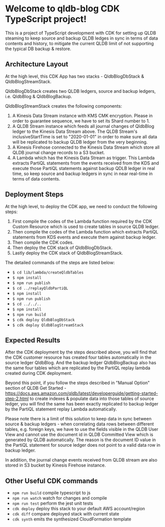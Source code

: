 # Welcome to qldb-blog CDK TypeScript project!

This is a project of TypeScript development with CDK for setting up QLDB steaming to keep source and backup QLDB ledges in sync in terms of data contents and history, to mitigate the current QLDB limit of not supporting the typical DB backup & restore.

## Architecture Layout
At the high level, this CDK App has two stacks - QldbBlogDbStack & QldbBlogStreamStack. 

QldbBlogDbStack creates two QLDB ledgers, source and backup ledgers, i.e. QldbBlog & QldbBlogBackup.

QldbBlogStreamStack creates the following components:
1. A Kinesis Data Stream instance with KMS CMK encryption. Please in order to guarantee sequence, we have to set its Shard number to 1. 
2. A QLDB Stream instance which feeds all journal changes of QldbBlog ledger to the Kinesis Data Stream above. The QLDB Stream's inclusiveStartTime is set to "2020-01-01" in order to make sure all data will be replicated to backup QLDB ledger from the very beginning.
3. A Kinesis Firehose connected to the Kinesis Data Stream which store all QLDB journal change records to a S3 bucket.
4. A Lambda which has the Kinesis Data Stream as trigger. This Lambda extracts PartiQL statements from the events received from the KDS and execute those PartiQL statements against backup QDLB ledger in real time, so keep source and backup ledgers in sync in near real-time in terms of data contents.

## Deployment Steps

At the high level, to deploy the CDK app, we need to conduct the following steps: 

1. First compile the codes of the Lambda function required by the CDK Custom Resource which is used to create tables in source QLDB ledger. 
2. Then compile the codes of the Lambda function which extracts PartiQL statements from KDS events and execute them against backup ledger.
3. Then compile the CDK codes.
4. Then deploy the CDK stack of QldbBlogDbStack.
5. Lastly deploy the CDK stack of QldbBlogStreamStack. 


The detailed commands of the steps are listed below: 

 * `$ cd lib/lambda/createQldbTables`
 * `$ npm install`
 * `$ npm run publish`
 * `$ cd ../replayQldbPartiQL`
 * `$ npm install`
 * `$ npm run publish`
 * `$ cd ../../..` 
 * `$ npm install`   
 * `$ npm run build` 
 * `$ cdk deploy QldbBlogDbStack`
 * `$ cdk deploy QldbBlogStreamStack`

## Expected Results

After the CDK deployment by the steps described above, you will find that the CDK customer resource has created four tables automatically in the source ledger QldbBlog. And the backup ledger QldbBlogBackup also has the same four tables which are replicated by the PartiQL replay lambda created during CDK deployment. 

Beyond this point, if you follow the steps described in "Manual Option" section of QLDB Get Started - https://docs.aws.amazon.com/qldb/latest/developerguide/getting-started-step-2.html to create indexes & populate data into those tables of source ledger, you will find the same has been exactly replicated to backup ledger by the PartiQL statement replay Lambda automatically.

Please note there is a limit of this solution to keep data in sync between source & backup ledgers - when correlating data rows between different tables, e.g. foreign keys, we have to use the fields visible in the QLDB User View and cannot use the document id in QLDB Committed View which is generated by QLDB automatically. The reason is the document ID value in the PartiQL statement for source ledger does not point to a valid data row in backup ledger. 

In addition, the journal change events received from QLDB stream are also stored in S3 bucket by Kinesis Firehose instance. 

## Other Useful CDK commands

 * `npm run build`   compile typescript to js
 * `npm run watch`   watch for changes and compile
 * `npm run test`    perform the jest unit tests
 * `cdk deploy`      deploy this stack to your default AWS account/region
 * `cdk diff`        compare deployed stack with current state
 * `cdk synth`       emits the synthesized CloudFormation template
